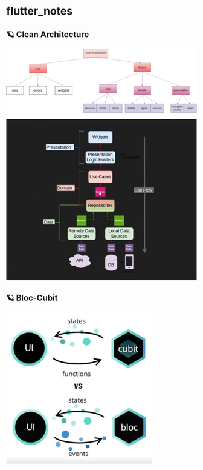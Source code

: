 # flutter_notes
## 🪐 Clean Architecture

![clean_architecture2](images/clean_arch2.png)

![clean_architecture](images/clean_arch.png)

## 🪐 Bloc-Cubit
![bloc-cubit](images/cubit_bloc.jpg)


